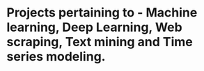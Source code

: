 # Projects pertaining to - Machine learning, Deep Learning, Web scraping, Text mining and Time series modeling.

